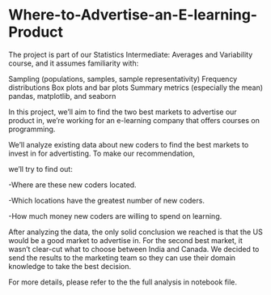 # Where-to-Advertise-an-E-learning-Product

The project is part of our Statistics Intermediate: Averages and Variability course, and it assumes familiarity with:  

Sampling (populations, samples, sample representativity) 
Frequency distributions 
Box plots and bar plots
Summary metrics (especially the mean) 
pandas, matplotlib, and seaborn

In this project, we’ll aim to find the two best markets to advertise our product in, we’re working for an e-learning company that offers courses on programming.

We’ll analyze existing data about new coders to find the best markets to invest in for advertisting. To make our recommendation,

we’ll try to find out:

-Where are these new coders located.

-Which locations have the greatest number of new coders.

-How much money new coders are willing to spend on learning.

After analyzing the data, the only solid conclusion we reached is that the US would be a good market to advertise in. 
For the second best market, it wasn’t clear-cut what to choose between India and Canada. 
We decided to send the results to the marketing team so they can use their domain knowledge to take the best decision.

For more details, please refer to the the full analysis in notebook file.
